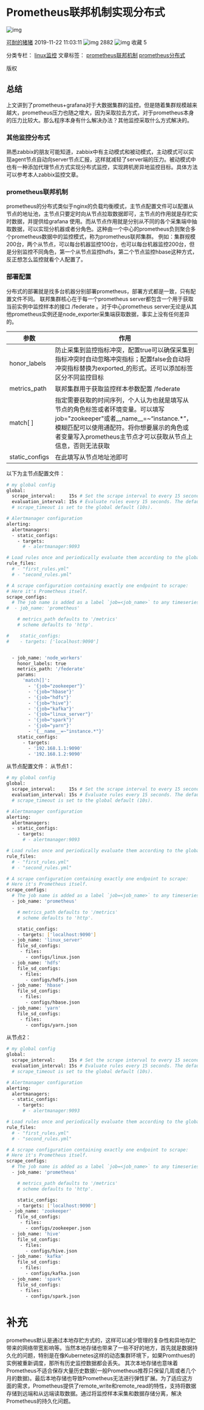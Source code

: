 # Prometheus联邦机制实现分布式

![img](Prometheus联邦机制实现分布式_YYC1503的博客-CSDN博客_prometheus分布式部署.assets/original.png)

[可耐的猪猪](https://blog.csdn.net/YYC1503) 2019-11-22 11:03:11 ![img](Prometheus联邦机制实现分布式_YYC1503的博客-CSDN博客_prometheus分布式部署.assets/articleReadEyes.png) 2882 ![img](Prometheus联邦机制实现分布式_YYC1503的博客-CSDN博客_prometheus分布式部署.assets/tobarCollect.png) 收藏 5

分类专栏： [linux监控](https://blog.csdn.net/yyc1503/category_9479976.html) 文章标签： [prometheus联邦机制](https://so.csdn.net/so/search/s.do?q=prometheus联邦机制&t=blog&o=vip&s=&l=&f=&viparticle=) [prometheus分布式](https://www.csdn.net/tags/MtjaUg0sNDg4MTktYmxvZwO0O0OO0O0O.html)

版权

## 总结

上文讲到了prometheus+grafana对于大数据集群的监控。但是随着集群规模越来越大，prometheus压力也随之增大，因为采取拉去方式，对于prometheus本身的压力比较大。那么程序本身有什么解决办法？其他监控采取什么方式解决的。

### 其他监控分布式

熟悉zabbix的朋友可能知道，zabbix中有主动模式和被动模式，主动模式可以实现agent节点自动向server节点汇报，这样就减轻了server端的压力。被动模式中也有一种添加代理节点方式实现分布式监控，实现跨机房异地监控目标。具体方法可以参考本人zabbix监控文章。

### prometheus联邦机制

prometheus的分布式类似于nginx的负载均衡模式，主节点配置文件可以配置从节点的地址池，主节点只要定时向从节点拉取数据即可，主节点的作用就是存贮实时数据，并提供给grafana 使用。而从节点作用就是分别从不同的各个采集端中抽取数据，可以实现分机器或者分角色。这种由一个中心的prometheus负则聚合多个prometheus数据中的监控模式，称为prometheus联邦集群。
例如：集群规模200台，两个从节点，可以每台机器监控100台，也可以每台机器监控200台，但是分别监控不同角色，第一个从节点监控hdfs，第二个节点监控hbase这种方式，反正想怎么监控就看个人配置了。

### 部署配置

分布式的部署就是找多台机器分别部署prometheus，部署方式都是一致，只有配置文件不同。
联邦集群核心在于每一个prometheus server都包含一个用于获取当前实例中监控样本的接口 /federate 。对于中心prometheus server无论是从其他prometheus实例还是node_exporter采集端获取数据，事实上没有任何差异的。

| 参数           | 作用                                                         |
| -------------- | ------------------------------------------------------------ |
| honor_labels   | 防止采集到监控指标冲突，配置true可以确保采集到指标冲突时自动忽略冲突指标；配置false会自动将冲突指标替换为exported_的形式。还可以添加标签区分不同监控目标 |
| metrics_path   | 联邦集群用于获取监控样本参数配置 /federate                   |
| match[ ]       | 指定需要获取的时间序列，个人认为也就是填写从节点的角色标签或者环境变量。可以填写job="zookeeper"或者__name__=~“instance.*”，模糊匹配可以使用通配符。将你想要展示的角色或者变量写入prometheus主节点才可以获取从节点上信息，否则无法获取 |
| static_configs | 在此填写从节点地址池即可                                     |

以下为主节点配置文件：

```bash
# my global config
global:
  scrape_interval:     15s # Set the scrape interval to every 15 seconds. Default is every 1 minute.
  evaluation_interval: 15s # Evaluate rules every 15 seconds. The default is every 1 minute.
  # scrape_timeout is set to the global default (10s).

# Alertmanager configuration
alerting:
  alertmanagers:
  - static_configs:
    - targets:
      # - alertmanager:9093

# Load rules once and periodically evaluate them according to the global 'evaluation_interval'.
rule_files:
  # - "first_rules.yml"
  # - "second_rules.yml"

# A scrape configuration containing exactly one endpoint to scrape:
# Here it's Prometheus itself.
scrape_configs:
  # The job name is added as a label `job=<job_name>` to any timeseries scraped from this config.
#  - job_name: 'prometheus'

    # metrics_path defaults to '/metrics'
    # scheme defaults to 'http'.

#    static_configs:
#    - targets: ['localhost:9090']


  - job_name: 'node_workers'
    honor_labels: true
    metrics_path: '/federate'
    params:
      'match[]':
        - '{job="zookeeper"}'
        - '{job="hbase"}'
        - '{job="hdfs"}'
        - '{job="hive"}'
        - '{job="kafka"}'
        - '{job="linux_server"}'
        - '{job="spark"}'
        - '{job="yarn"}'
        - '{__name__=~"instance.*"}'
    static_configs:
      - targets:
        - '192.168.1.1:9090'
        - '192.168.1.2:9090'
```

从节点配置文件：
从节点1：

```bash
# my global config
global:
  scrape_interval:     15s # Set the scrape interval to every 15 seconds. Default is every 1 minute.
  evaluation_interval: 15s # Evaluate rules every 15 seconds. The default is every 1 minute.
  # scrape_timeout is set to the global default (10s).

# Alertmanager configuration
alerting:
  alertmanagers:
  - static_configs:
    - targets:
      # - alertmanager:9093

# Load rules once and periodically evaluate them according to the global 'evaluation_interval'.
rule_files:
  # - "first_rules.yml"
  # - "second_rules.yml"

# A scrape configuration containing exactly one endpoint to scrape:
# Here it's Prometheus itself.
scrape_configs:
  # The job name is added as a label `job=<job_name>` to any timeseries scraped from this config.
  - job_name: 'prometheus'

    # metrics_path defaults to '/metrics'
    # scheme defaults to 'http'.

    static_configs:
    - targets: ['localhost:9090']
  - job_name: 'linux_server'
    file_sd_configs:
     - files:
       - configs/linux.json
  - job_name: 'hdfs'
    file_sd_configs:
     - files:
       - configs/hdfs.json
  - job_name: 'hbase'
    file_sd_configs:
     - files:
       - configs/hbase.json
  - job_name: 'yarn'
    file_sd_configs:
     - files:
       - configs/yarn.json
```

从节点2：

```bash
# my global config
global:
  scrape_interval:     15s # Set the scrape interval to every 15 seconds. Default is every 1 minute.
  evaluation_interval: 15s # Evaluate rules every 15 seconds. The default is every 1 minute.
  # scrape_timeout is set to the global default (10s).

# Alertmanager configuration
alerting:
  alertmanagers:
  - static_configs:
    - targets:
      # - alertmanager:9093

# Load rules once and periodically evaluate them according to the global 'evaluation_interval'.
rule_files:
  # - "first_rules.yml"
  # - "second_rules.yml"

# A scrape configuration containing exactly one endpoint to scrape:
# Here it's Prometheus itself.
scrape_configs:
  # The job name is added as a label `job=<job_name>` to any timeseries scraped from this config.
  - job_name: 'prometheus'

    # metrics_path defaults to '/metrics'
    # scheme defaults to 'http'.

    static_configs:
    - targets: ['localhost:9090']
 - job_name: 'zookeeper'
    file_sd_configs:
     - files:
       - configs/zookeeper.json
  - job_name: 'hive'
    file_sd_configs:
     - files:
       - configs/hive.json
  - job_name: 'kafka'
    file_sd_configs:
     - files:
       - configs/kafka.json
  - job_name: 'spark'
    file_sd_configs:
     - files:
       - configs/spark.json
```

# 补充

prometheus默认是通过本地存贮方式的，这样可以减少管理的复杂性和异地存贮带来的网络带宽影响等。当然本地存储也带来了一些不好的地方，首先就是数据持久化的问题，特别是在像Kubernetes这样的动态集群环境下，如果Promthues的实例被重新调度，那所有历史监控数据都会丢失。 其次本地存储也意味着Prometheus不适合保存大量历史数据(一般Prometheus推荐只保留几周或者几个月的数据)。最后本地存储也导致Prometheus无法进行弹性扩展。为了适应这方面的需求，Prometheus提供了remote_write和remote_read的特性，支持将数据存储到远端和从远端读取数据。通过将监控样本采集和数据存储分离，解决Prometheus的持久化问题。